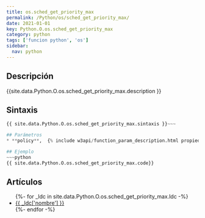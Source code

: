 ```yaml
---
title: os.sched_get_priority_max
permalink: /Python/os/sched_get_priority_max/
date: 2021-01-01
key: Python.O.os.sched_get_priority_max
category: python
tags: ['funcion python', 'os']
sidebar: 
  nav: python
---
```


## Descripción
{{site.data.Python.O.os.sched_get_priority_max.description }}

## Sintaxis
~~~python
{{ site.data.Python.O.os.sched_get_priority_max.sintaxis }}~~~

## Parámetros
* **policy**,  {% include w3api/function_param_description.html propiedad=site.data.Python.O.os.sched_get_priority_max valor="policy" %}

## Ejemplo
~~~python
{{ site.data.Python.O.os.sched_get_priority_max.code}}
~~~

## Artículos
<ul>
{%- for _ldc in site.data.Python.O.os.sched_get_priority_max.ldc -%}
   <li>
       <a href="{{_ldc['url'] }}">{{ _ldc['nombre'] }}</a>
   </li>
{%- endfor -%}
</ul>
